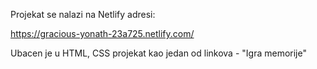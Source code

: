 Projekat se nalazi na Netlify adresi:

https://gracious-yonath-23a725.netlify.com/

Ubacen je u HTML, CSS projekat kao jedan od linkova - "Igra memorije"
